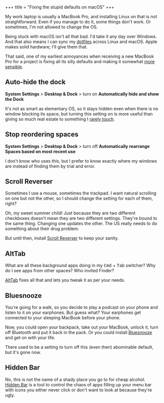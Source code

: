 +++
title = "Fixing the stupid defaults on macOS"
+++

My work laptop is usually a MacBook Pro, and installing Linux on that is not straightforward. Even if you manage to do it, some things don't work. Or sometimes, I'm not allowed to change the OS.

Being stuck with macOS isn't all that bad. I'd take it any day over Windows. And that also means I can sync my [dotfiles](https://github.com/dar5hak/dotfiles) across Linux and macOS. Apple makes solid hardware; I'll give them that.

That said, one of my earliest annoyances when receiving a new MacBook Pro for a project is fixing all its silly defaults and making it somewhat [more sensible](https://elementary.io/).

## Auto-hide the dock

**System Settings** > **Desktop & Dock** > turn on **Automatically hide and show the Dock**

It's not as smart as elementary OS, so it stays hidden even when there is no window blocking its space, but turning this setting on is more useful than giving so much real estate to something I [rarely touch](https://www.raycast.com/).

## Stop reordering spaces

**System Settings** > **Desktop & Dock** > turn off **Automatically rearrange Spaces based on most recent use**

I don't know who uses this, but I prefer to know exactly where my windows are instead of finding them by trial and error.

## Scroll Reverser

Sometimes I use a mouse, sometimes the trackpad. I want natural scrolling on one but not the other, so I should change the setting for each of them, right?

Oh, my sweet summer child! Just because they are two different checkboxes doesn't mean they are two different settings. They're bound to the same thing. Changing one updates the other. The US really needs to do something about their drug problem.

But until then, install [Scroll Reverser](https://pilotmoon.com/scrollreverser/) to keep your sanity.

## AltTab

What are all these background apps doing in my <kbd>Cmd</kbd> + <kbd>Tab</kbd> switcher? Why do I see apps from other spaces? Who invited Finder?

[AltTab](https://alt-tab-macos.netlify.app/) fixes all that and lets you tweak it as per your needs.

## Bluesnooze

You're going for a walk, so you decide to play a podcast on your phone and listen to it on your earphones. But guess what? Your earphones get connected to your sleeping MacBook before your phone.

Now, you could open your backpack, take out your MacBook, unlock it, turn off Bluetooth and put it back in the pack. Or you could install [Bluesnooze](https://github.com/odlp/bluesnooze/) and get on with your life.

There used to be a setting to turn off this (even then) abominable default, but it's gone now.

## Hidden Bar

No, this is not the name of a shady place you go to for cheap alcohol. [Hidden Bar](https://github.com/dwarvesf/hidden/) is a tool to control the chaos of apps filling up your menu bar with icons you either never click or don't want to look at because they're ugly.
